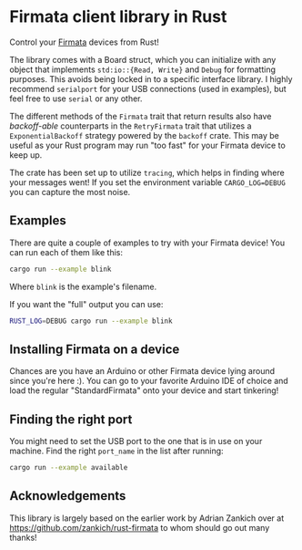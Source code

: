 # Firmata client library in Rust

Control your [Firmata](https://github.com/firmata/protocol) devices from Rust!

The library comes with a Board struct, which you can initialize with any object that implements
`std:io::{Read, Write}` and `Debug` for formatting purposes. This avoids being locked in to a
specific interface library. I highly recommend `serialport` for your USB connections (used in
examples), but feel free to use `serial` or any other.

The different methods of the `Firmata` trait that return results also have _backoff-able_
counterparts in the `RetryFirmata` trait that utilizes a `ExponentialBackoff` strategy powered by
the `backoff` crate. This may be useful as your Rust program may run "too fast" for your Firmata
device to keep up.

The crate has been set up to utilize `tracing`, which helps in finding where your messages went!
If you set the environment variable `CARGO_LOG=DEBUG` you can capture the most noise.

## Examples

There are quite a couple of examples to try with your Firmata device! You can run each of them like
this:

```bash
cargo run --example blink
```

Where `blink` is the example's filename.

If you want the "full" output you can use:

```bash
RUST_LOG=DEBUG cargo run --example blink
```

## Installing Firmata on a device

Chances are you have an Arduino or other Firmata device lying around since you're here :). You can
go to your favorite Arduino IDE of choice and load the regular "StandardFirmata" onto your device
and start tinkering!

## Finding the right port

You might need to set the USB port to the one that is in use on your machine. Find the right
`port_name` in the list after running:

```bash
cargo run --example available
```

## Acknowledgements

This library is largely based on the earlier work by Adrian Zankich over at
https://github.com/zankich/rust-firmata to whom should go out many thanks!
